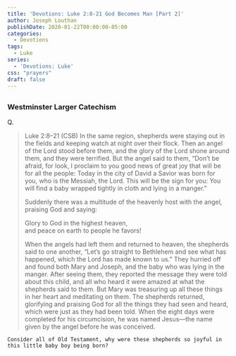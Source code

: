 ```yaml
---
title: 'Devotions: Luke 2:8-21 God Becomes Man [Part 2]'
author: Joseph Louthan
publishDate: 2020-01-22T00:00:00-05:00
categories:
  - Devotions
tags:
  - Luke
series:
  - 'Devotions: Luke'
css: "prayers"
draft: false
---
```


## 

### Westminster Larger Catechism

Q.

>​Luke 2:8–21 (CSB) In the same region, shepherds were staying out in the fields and keeping watch at night over their flock.  Then an angel of the Lord stood before them, and the glory of the Lord shone around them, and they were terrified.  But the angel said to them, “Don’t be afraid, for look, I proclaim to you good news of great joy that will be for all the people:  Today in the city of David a Savior was born for you, who is the Messiah, the Lord.  This will be the sign for you: You will find a baby wrapped tightly in cloth and lying in a manger.”  
>
>Suddenly there was a multitude of the heavenly host with the angel, praising God and saying:  
>
>Glory to God in the highest heaven,  
>and peace on earth to people he favors!  
>
>When the angels had left them and returned to heaven, the shepherds said to one another, “Let’s go straight to Bethlehem and see what has happened, which the Lord has made known to us.”  They hurried off and found both Mary and Joseph, and the baby who was lying in the manger.  After seeing them, they reported the message they were told about this child,  and all who heard it were amazed at what the shepherds said to them.  But Mary was treasuring up all these things in her heart and meditating on them.  The shepherds returned, glorifying and praising God for all the things they had seen and heard, which were just as they had been told.  When the eight days were completed for his circumcision, he was named Jesus—the name given by the angel before he was conceived.

```text
Consider all of Old Testament, why were these shepherds so joyful in this little baby boy being born?
```